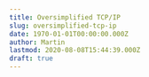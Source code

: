 ```yaml
---
title: Oversimplified TCP/IP
slug: oversimplified-tcp-ip
date: 1970-01-01T00:00:00.000Z
author: Martin
lastmod: 2020-08-08T15:44:39.000Z
draft: true
---
```



